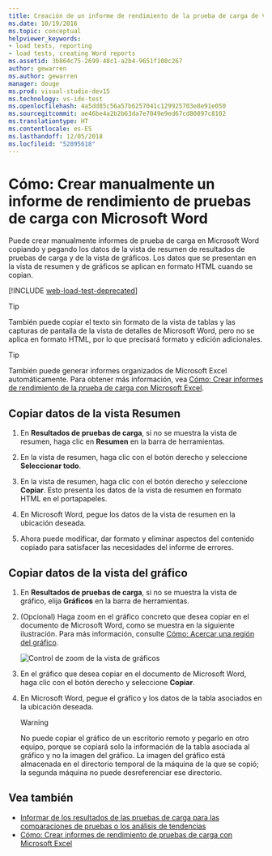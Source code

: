 ```yaml
---
title: Creación de un informe de rendimiento de la prueba de carga de Visual Studio con Microsoft Word
ms.date: 10/19/2016
ms.topic: conceptual
helpviewer_keywords:
- load tests, reporting
- load tests, creating Word reports
ms.assetid: 3b864c75-2699-48c1-a2b4-9651f108c267
author: gewarren
ms.author: gewarren
manager: douge
ms.prod: visual-studio-dev15
ms.technology: vs-ide-test
ms.openlocfilehash: 4a5dd85c56a57b6257041c129925703e8e91e050
ms.sourcegitcommit: ae46be4a2b2b63da7e7049e9ed67cd80897c8102
ms.translationtype: HT
ms.contentlocale: es-ES
ms.lasthandoff: 12/05/2018
ms.locfileid: "52895618"
---
```

# <a name="how-to-manually-create-a-load-test-performance-report-using-microsoft-word"></a>Cómo: Crear manualmente un informe de rendimiento de pruebas de carga con Microsoft Word

Puede crear manualmente informes de prueba de carga en Microsoft Word copiando y pegando los datos de la vista de resumen de resultados de pruebas de carga y de la vista de gráficos. Los datos que se presentan en la vista de resumen y de gráficos se aplican en formato HTML cuando se copian.

[!INCLUDE [web-load-test-deprecated](includes/web-load-test-deprecated.md)]

> [!TIP]
> También puede copiar el texto sin formato de la vista de tablas y las capturas de pantalla de la vista de detalles de Microsoft Word, pero no se aplica en formato HTML, por lo que precisará formato y edición adicionales.

> [!TIP]
> También puede generar informes organizados de Microsoft Excel automáticamente. Para obtener más información, vea [Cómo: Crear informes de rendimiento de la prueba de carga con Microsoft Excel](../test/how-to-create-load-test-performance-reports-using-microsoft-excel.md).

## <a name="copy-summary-view-data"></a>Copiar datos de la vista Resumen

1.  En **Resultados de pruebas de carga**, si no se muestra la vista de resumen, haga clic en **Resumen** en la barra de herramientas.

2.  En la vista de resumen, haga clic con el botón derecho y seleccione **Seleccionar todo**.

3.  En la vista de resumen, haga clic con el botón derecho y seleccione **Copiar**. Esto presenta los datos de la vista de resumen en formato HTML en el portapapeles.

4.  En Microsoft Word, pegue los datos de la vista de resumen en la ubicación deseada.

5.  Ahora puede modificar, dar formato y eliminar aspectos del contenido copiado para satisfacer las necesidades del informe de errores.

## <a name="copy-graph-view-data"></a>Copiar datos de la vista del gráfico

1.  En **Resultados de pruebas de carga**, si no se muestra la vista de gráfico, elija **Gráficos** en la barra de herramientas.

2.  (Opcional) Haga zoom en el gráfico concreto que desea copiar en el documento de Microsoft Word, como se muestra en la siguiente ilustración. Para más información, consulte [Cómo: Acercar una región del gráfico](../test/how-to-zoom-in-on-a-region-of-the-graph-in-load-test-results.md).

     ![Control de zoom de la vista de gráficos](../test/media/ltest_zoomcontrol.png)

3.  En el gráfico que desea copiar en el documento de Microsoft Word, haga clic con el botón derecho y seleccione **Copiar**.

4.  En Microsoft Word, pegue el gráfico y los datos de la tabla asociados en la ubicación deseada.

    > [!WARNING]
    > No puede copiar el gráfico de un escritorio remoto y pegarlo en otro equipo, porque se copiará solo la información de la tabla asociada al gráfico y no la imagen del gráfico. La imagen del gráfico está almacenada en el directorio temporal de la máquina de la que se copió; la segunda máquina no puede desreferenciar ese directorio.

## <a name="see-also"></a>Vea también

- [Informar de los resultados de las pruebas de carga para las comparaciones de pruebas o los análisis de tendencias](../test/compare-load-test-results.md)
- [Cómo: Crear informes de rendimiento de pruebas de carga con Microsoft Excel](../test/how-to-create-load-test-performance-reports-using-microsoft-excel.md)